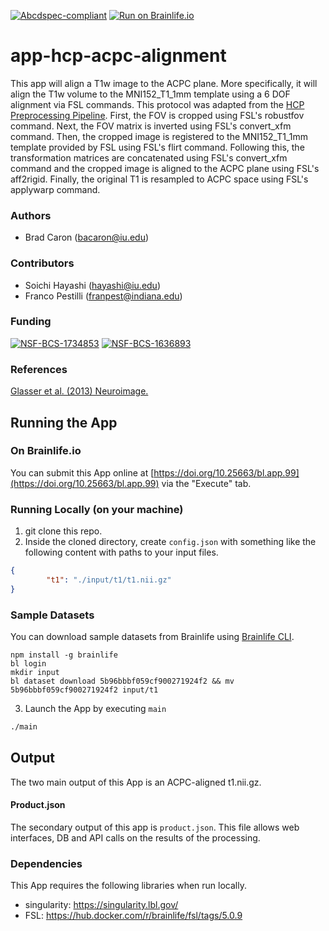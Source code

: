 [![Abcdspec-compliant](https://img.shields.io/badge/ABCD_Spec-v1.1-green.svg)](https://github.com/brain-life/abcd-spec)
[![Run on Brainlife.io](https://img.shields.io/badge/Brainlife-bl.app.99-blue.svg)](https://doi.org/10.25663/bl.app.99)

# app-hcp-acpc-alignment
This app will align a T1w image to the ACPC plane. More specifically, it will align the T1w volume to the MNI152_T1_1mm template using a 6 DOF alignment via FSL commands. This protocol was adapted from the [HCP Preprocessing Pipeline](https://github.com/Washington-University/HCPpipelines). First, the FOV is cropped using FSL's robustfov command. Next, the FOV matrix is inverted using FSL's convert_xfm command. Then, the cropped image is registered to the MNI152_T1_1mm template provided by FSL using FSL's flirt command. Following this, the transformation matrices are concatenated using FSL's convert_xfm command and the cropped image is aligned to the ACPC plane using FSL's aff2rigid. Finally, the original T1 is resampled to ACPC space using FSL's applywarp command.

### Authors
- Brad Caron (bacaron@iu.edu)

### Contributors
- Soichi Hayashi (hayashi@iu.edu)
- Franco Pestilli (franpest@indiana.edu)

### Funding
[![NSF-BCS-1734853](https://img.shields.io/badge/NSF_BCS-1734853-blue.svg)](https://nsf.gov/awardsearch/showAward?AWD_ID=1734853)
[![NSF-BCS-1636893](https://img.shields.io/badge/NSF_BCS-1636893-blue.svg)](https://nsf.gov/awardsearch/showAward?AWD_ID=1636893)

### References 
[Glasser et al. (2013) Neuroimage.](https://doi.org/10.1016/j.neuroimage.2013.04.127)

## Running the App 

### On Brainlife.io

You can submit this App online at [https://doi.org/10.25663/bl.app.99](https://doi.org/10.25663/bl.app.99) via the "Execute" tab.

### Running Locally (on your machine)

1. git clone this repo.
2. Inside the cloned directory, create `config.json` with something like the following content with paths to your input files.

```json
{
        "t1": "./input/t1/t1.nii.gz"
}
```

### Sample Datasets

You can download sample datasets from Brainlife using [Brainlife CLI](https://github.com/brain-life/cli).

```
npm install -g brainlife
bl login
mkdir input
bl dataset download 5b96bbbf059cf900271924f2 && mv 5b96bbbf059cf900271924f2 input/t1
```


3. Launch the App by executing `main`

```bash
./main
```

## Output

The two main output of this App is an ACPC-aligned t1.nii.gz.

#### Product.json
The secondary output of this app is `product.json`. This file allows web interfaces, DB and API calls on the results of the processing. 

### Dependencies

This App requires the following libraries when run locally.

  - singularity: https://singularity.lbl.gov/
  - FSL: https://hub.docker.com/r/brainlife/fsl/tags/5.0.9

